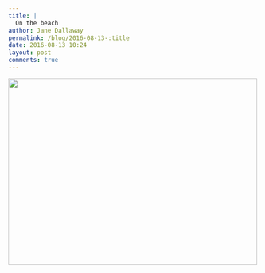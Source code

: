 ```yaml
---
title: |
  On the beach
author: Jane Dallaway
permalink: /blog/2016-08-13-:title
date: 2016-08-13 10:24
layout: post
comments: true
---
```


<div><a href="//static.skitters.dallaway.com/tp_IMG_1118.JPG"><img src="//static.skitters.dallaway.com/tp_thumb_IMG_1118.JPG" width="500" height="375"/></a></div>



  

      

